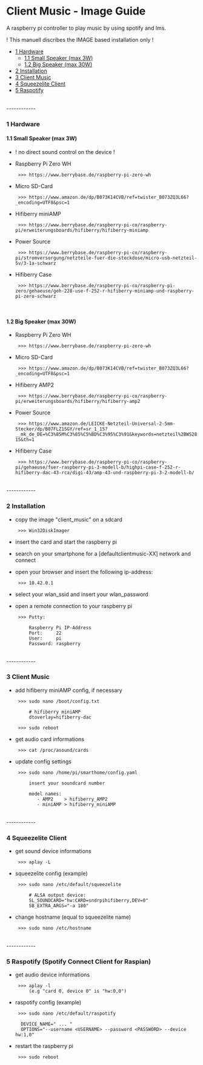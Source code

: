 # Client Music - Image Guide

A raspberry pi controller to play music by using spotify and lms. 

! This manuell discribes the IMAGE based installation only !

   * <a href="#1 Hardware">1 Hardware</a>
      * <a href="#1.1 Small Speaker (max 3W)">1.1 Small Speaker (max 3W)</a>
      * <a href="#1.2 Big Speaker (max 30W)">1.2 Big Speaker (max 30W)</a>     
   * <a href="#2 Installation">2 Installation</a>
   * <a href="#3 Client Music">3 Client Music</a>
   * <a href="#4 Squeezelite Client">4 Squeezelite Client</a>
   * <a href="#5 Raspotify">5 Raspotify</a>

</br>
------------
</br>

<a name="1 Hardware"></a>

### 1 Hardware

<a name="1.1 Small Speaker (max 3W)"></a>

#### 1.1 Small Speaker (max 3W)

- ! no direct sound control on the device !

- Raspberry Pi Zero WH

       >>> https://www.berrybase.de/raspberry-pi-zero-wh

- Micro SD-Card

       >>> https://www.amazon.de/dp/B073K14CVB/ref=twister_B073ZQ3L66?_encoding=UTF8&psc=1

- Hifiberry miniAMP

       >>> https://www.berrybase.de/raspberry-pi-co/raspberry-pi/erweiterungsboards/hifiberry/hifiberry-miniamp

- Power Source

       >>> https://www.berrybase.de/raspberry-pi-co/raspberry-pi/stromversorgung/netzteile-fuer-die-steckdose/micro-usb-netzteil-5v/3-1a-schwarz

- Hifiberry Case

       >>> https://www.berrybase.de/raspberry-pi-co/raspberry-pi-zero/gehaeuse/geh-228-use-f-252-r-hifiberry-miniamp-und-raspberry-pi-zero-schwarz

</br>

<a name="1.2 Big Speaker (max 30W)"></a>

#### 1.2 Big Speaker (max 30W)

- Raspberry Pi Zero WH

       >>> https://www.berrybase.de/raspberry-pi-zero-wh

- Micro SD-Card

       >>> https://www.amazon.de/dp/B073K14CVB/ref=twister_B073ZQ3L66?_encoding=UTF8&psc=1

- Hifiberry AMP2 

       >>> https://www.berrybase.de/raspberry-pi-co/raspberry-pi/erweiterungsboards/hifiberry/hifiberry-amp2

- Power Source

       >>> https://www.amazon.de/LEICKE-Netzteil-Universal-2-5mm-Stecker/dp/B07FLZ1SGY/ref=sr_1_15?__mk_de_DE=%C3%85M%C3%85%C5%BD%C3%95%C3%91&keywords=netzteil%2BWS2811&qid=1571760422&sr=8-15&th=1

- Hifiberry Case

       >>> https://www.berrybase.de/raspberry-pi-co/raspberry-pi/gehaeuse/fuer-raspberry-pi-3-modell-b/highpi-case-f-252-r-hifiberry-dac-43-rca/digi-43/amp-43-und-raspberry-pi-3-2-modell-b/

</br>
------------
</br>

<a name="2 Installation"></a>

### 2 Installation 

- copy the image "client_music" on a sdcard

       >>> Win32DiskImager

- insert the card and start the raspberry pi

- search on your smartphone for a [defaultclientmusic-XX] network and connect

- open your browser and insert the following ip-address:

       >>> 10.42.0.1 

- select your wlan_ssid and insert your wlan_password

- open a remote connection to your raspberry pi  

       >>> Putty:

           Raspberry Pi IP-Address
           Port:     22
           User:     pi
           Password: raspberry

</br>
------------
</br>

<a name="3 Client Music"></a>

### 3 Client Music 

- add hifiberry miniAMP config, if necessary

       >>> sudo nano /boot/config.txt    

           # hifiberry miniAMP
           dtoverlay=hifiberry-dac           

       >>> sudo reboot

- get audio card informations

       >>> cat /proc/asound/cards

- update config settings 

       >>> sudo nano /home/pi/smarthome/config.yaml

           insert your soundcard number 
 
           model names:
              - AMP2    > hifiberry_AMP2
              - miniAMP > hifiberry_miniAMP

</br>
------------
</br>

<a name="4 Squeezelite Client"></a>

### 4 Squeezelite Client

- get sound device informations

       >>> aplay -L

- squeezelite config (example)

       >>> sudo nano /etc/default/squeezelite

           # ALSA output device:
	       SL_SOUNDCARD="hw:CARD=sndrpihifiberry,DEV=0"
	       SB_EXTRA_ARGS="-a 180"

- change hostname (equal to squeezelite name)

       >>> sudo nano /etc/hostname

</br>
------------
</br>

<a name="5 Raspotify"></a>

### 5 Raspotify (Spotify Connect Client for Raspian)

- get audio device informations

       >>> aplay -l
           (e.g "card 0, device 0" is "hw:0,0")

- raspotify config (example)

       >>> sudo nano /etc/default/raspotify

	    DEVICE_NAME=" ... " 
	    OPTIONS="--username <USERNAME> --password <PASSWORD> --device hw:1,0"

- restart the raspberry pi

       >>> sudo reboot